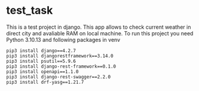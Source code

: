 # test_task
This is a test project in django. This app allows to check current weather in direct city and avaliable RAM on local machine.
To run this project you need Python 3.10.13 and following packages in venv
```shell
pip3 install django==4.2.7
pip3 install djangorestframework==3.14.0
pip3 install psutil==5.9.6
pip3 install django-rest-framework==0.1.0
pip3 install openapi==1.1.0
pip3 install django-rest-swagger==2.2.0
pip3 install drf-yasg==1.21.7
```
